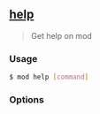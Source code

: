 ## <a href="#help" name="help">help</a>
> Get help on mod

### Usage

```sh
$ mod help [command]
```

### Options








